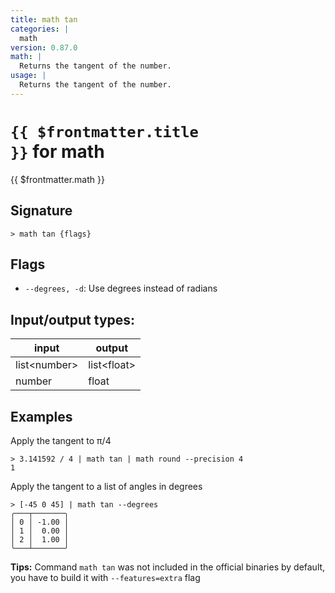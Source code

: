 ```yaml
---
title: math tan
categories: |
  math
version: 0.87.0
math: |
  Returns the tangent of the number.
usage: |
  Returns the tangent of the number.
---
```

<!-- This file is automatically generated. Please edit the command in https://github.com/nushell/nushell instead. -->

# <code>{{ $frontmatter.title }}</code> for math

<div class='command-title'>{{ $frontmatter.math }}</div>

## Signature

```> math tan {flags} ```

## Flags

 -  `--degrees, -d`: Use degrees instead of radians


## Input/output types:

| input        | output      |
| ------------ | ----------- |
| list\<number\> | list\<float\> |
| number       | float       |
## Examples

Apply the tangent to π/4
```nu
> 3.141592 / 4 | math tan | math round --precision 4
1
```

Apply the tangent to a list of angles in degrees
```nu
> [-45 0 45] | math tan --degrees
╭───┬───────╮
│ 0 │ -1.00 │
│ 1 │  0.00 │
│ 2 │  1.00 │
╰───┴───────╯

```


**Tips:** Command `math tan` was not included in the official binaries by default, you have to build it with `--features=extra` flag